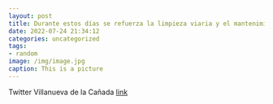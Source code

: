 ```yaml
---
layout: post
title: Durante estos días se refuerza la limpieza viaria y el mantenimiento de aquellas zonas en las que se concentran los principales ...
date: 2022-07-24 21:34:12
categories: uncategorized
tags:
- random
image: /img/image.jpg
caption: This is a picture
---
```

Twitter Villanueva de la Cañada [link](https://twitter.com/AytoVDLCanada/status/1551275296749412352)
